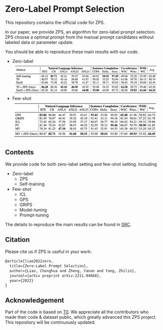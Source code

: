 # Zero-Label Prompt Selection

This repository contains the official code for ZPS.

In our paper, we provide ZPS, an algorithm for zero-label prompt selection. ZPS choose a optimal prompt from the manual prompt candidates without labeled data or parameter update.

You should be able to reproduce these main results with our code.
- Zero-label
    ![](./ZL.png)
- Few-shot
    ![](./FS.png)


## Contents
We provide code for both zero-label setting and few-shot setting. Including
- Zero-label
    - ZPS
    - Self-training
- Few-shot
    - ICL
    - GPS
    - GRIPS
    - Model-tuning
    - Prompt-tuning


The details to reproduce the main results can be found in [SRC](src/README.md).


## Citation
Please cite us if ZPS is useful in your work:
```
@article{liao2022zero,
  title={Zero-Label Prompt Selection},
  author={Liao, Chonghua and Zheng, Yanan and Yang, Zhilin},
  journal={arXiv preprint arXiv:2211.04668},
  year={2022}
}
```

## Acknowledgement
Part of the code is based on [T0](https://github.com/bigscience-workshop/t-zero).
We appreciate all the contributors who made their code & dataset public, which greatly advanced this ZPS project. This repository will be continuously updated.

